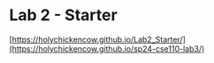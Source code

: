 # Lab 2 - Starter
[https://holychickencow.github.io/Lab2_Starter/](https://holychickencow.github.io/sp24-cse110-lab3/)
